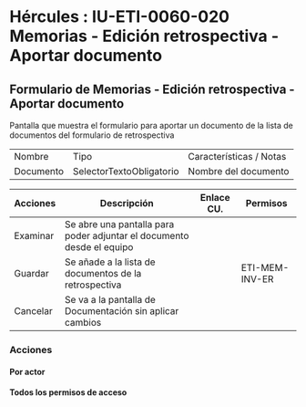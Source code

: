 # Hércules : IU\-ETI\-0060\-020 Memorias \- Edición retrospectiva \- Aportar documento



## Formulario de Memorias \- Edición retrospectiva \- Aportar documento

Pantalla que muestra el formulario para aportar un documento de la lista de documentos del formulario de retrospectiva



|  | | |
| --- | --- | --- |
| Nombre | Tipo | Características / Notas |
| Documento | SelectorTextoObligatorio | Nombre del documento |

  
  




| Acciones | Descripción | Enlace CU. | Permisos |
| --- | --- | --- | --- |
| Examinar | Se abre una pantalla para poder adjuntar el documento desde el equipo |  |  |
| Guardar | Se añade a la lista de documentos de la retrospectiva |  | ETI\-MEM\-INV\-ER |
| Cancelar | Se va a la pantalla de Documentación sin aplicar cambios |  |  |

  


### Acciones

#### Por actor

#### Todos los permisos de acceso





